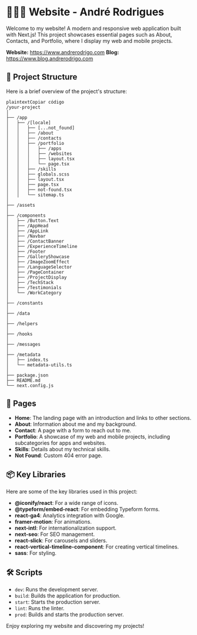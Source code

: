 # 👨🏽‍💻 Website - André Rodrigues

Welcome to my website! A modern and responsive web application built with Next.js! This project showcases essential pages such as About, Contacts, and Portfolio, where I display my web and mobile projects.

**Website:** https://www.andrerodrigo.com
**Blog:** https://www.blog.andrerodrigo.com

## 📂 Project Structure

Here is a brief overview of the project's structure:

```
plaintextCopiar código
/your-project
│
├── /app
│   ├── /[locale]
│   │   ├── [...not_found]
│   │   ├── /about
│   │   ├── /contacts
│   │   ├── /portfolio
│   │   │   ├── /apps
│   │   │   ├── /websites
│   │   │   ├── layout.tsx
│   │   │   └── page.tsx
│   │   ├── /skills
│   │   ├── globals.scss
│   │   ├── layout.tsx
│   │   ├── page.tsx
│   │   ├── not-found.tsx
│   │   └── sitemap.ts
│
├── /assets
│
├── /components
│   ├── /Button.Text
│   ├── /AppHead
│   ├── /AppLink
│   ├── /Navbar
│   ├── /ContactBanner
│   ├── /ExperienceTimeline
│   ├── /Footer
│   ├── /GalleryShowcase
│   ├── /ImageZoomEffect
│   ├── /LanguageSelector
│   ├── /PageContainer
│   ├── /ProjectDisplay
│   ├── /TechStack
│   ├── /Testimonials
│   └── /WorkCategory
│
├── /constants
│
├── /data
│
├── /helpers
│
├── /hooks
│
├── /messages
│
├── /metadata
│   ├── index.ts
│   └── metadata-utils.ts
│
├── package.json
├── README.md
└── next.config.js

```

## 🚀 Pages

- **Home**: The landing page with an introduction and links to other sections.
- **About**: Information about me and my background.
- **Contact**: A page with a form to reach out to me.
- **Portfolio**: A showcase of my web and mobile projects, including subcategories for apps and websites.
- **Skills**: Details about my technical skills.
- **Not Found**: Custom 404 error page.

## 📦 Key Libraries

Here are some of the key libraries used in this project:

- **@iconify/react**: For a wide range of icons.
- **@typeform/embed-react**: For embedding Typeform forms.
- **react-ga4**: Analytics integration with Google.
- **framer-motion**: For animations.
- **next-intl**: For internationalization support.
- **next-seo**: For SEO management.
- **react-slick**: For carousels and sliders.
- **react-vertical-timeline-component**: For creating vertical timelines.
- **sass**: For styling.

## 🛠️ Scripts

- `dev`: Runs the development server.
- `build`: Builds the application for production.
- `start`: Starts the production server.
- `lint`: Runs the linter.
- `prod`: Builds and starts the production server.

Enjoy exploring my website and discovering my projects!
